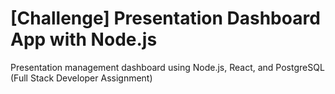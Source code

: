 # [Challenge] Presentation Dashboard App with Node.js
Presentation management dashboard using Node.js, React, and PostgreSQL (Full Stack Developer Assignment)
